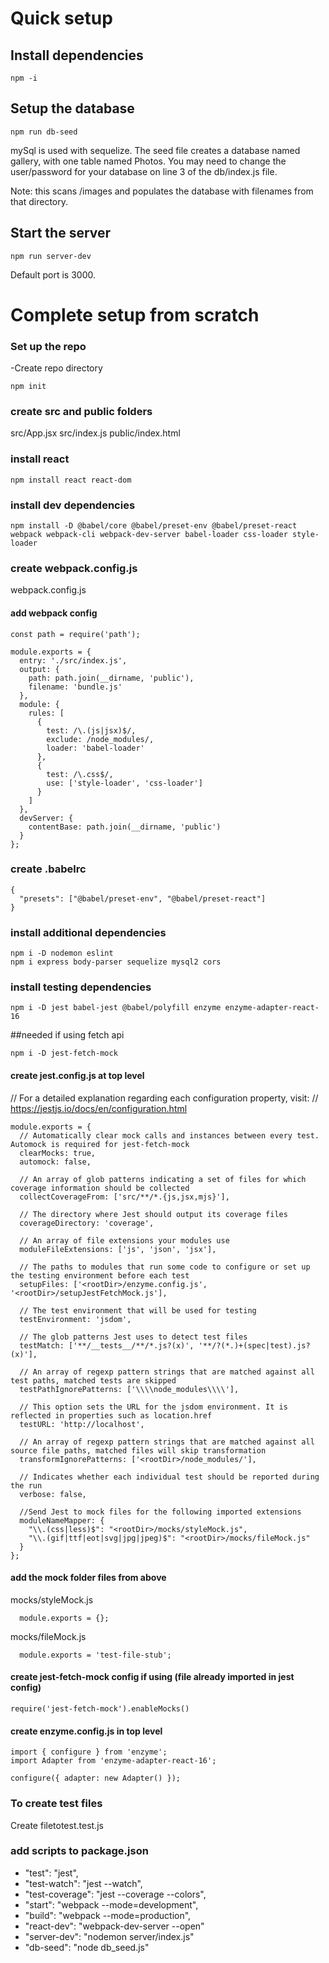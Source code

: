 # Quick setup
## Install dependencies
```
npm -i
```

## Setup the database
```
npm run db-seed
```

mySql is used with sequelize.
The seed file creates a database named gallery, with one table named Photos.
You may need to change the user/password for your database on line 3 of the db/index.js file.

Note: this scans /images and populates the database with filenames from that directory.

## Start the server
```
npm run server-dev
```

Default port is 3000.

# Complete setup from scratch
### Set up the repo
-Create repo directory
```
npm init
```

### create src and public folders
src/App.jsx
src/index.js
public/index.html

### install react
```
npm install react react-dom
```

### install dev dependencies
```
npm install -D @babel/core @babel/preset-env @babel/preset-react webpack webpack-cli webpack-dev-server babel-loader css-loader style-loader
```

### create webpack.config.js
webpack.config.js

#### add webpack config
```
const path = require('path');

module.exports = {
  entry: './src/index.js',
  output: {
    path: path.join(__dirname, 'public'),
    filename: 'bundle.js'
  },
  module: {
    rules: [
      {
        test: /\.(js|jsx)$/,
        exclude: /node_modules/,
        loader: 'babel-loader'
      },
      {
        test: /\.css$/,
        use: ['style-loader', 'css-loader']
      }
    ]
  },
  devServer: {
    contentBase: path.join(__dirname, 'public')
  }
};
```

### create .babelrc
```
{
  "presets": ["@babel/preset-env", "@babel/preset-react"]
}
```

### install additional dependencies
```
npm i -D nodemon eslint
npm i express body-parser sequelize mysql2 cors
```

### install testing dependencies
```
npm i -D jest babel-jest @babel/polyfill enzyme enzyme-adapter-react-16
```
  ##needed if using fetch api
```
npm i -D jest-fetch-mock
```

#### create jest.config.js at top level
// For a detailed explanation regarding each configuration property, visit:
// https://jestjs.io/docs/en/configuration.html
```
module.exports = {
  // Automatically clear mock calls and instances between every test. Automock is required for jest-fetch-mock
  clearMocks: true,
  automock: false,

  // An array of glob patterns indicating a set of files for which coverage information should be collected
  collectCoverageFrom: ['src/**/*.{js,jsx,mjs}'],

  // The directory where Jest should output its coverage files
  coverageDirectory: 'coverage',

  // An array of file extensions your modules use
  moduleFileExtensions: ['js', 'json', 'jsx'],

  // The paths to modules that run some code to configure or set up the testing environment before each test
  setupFiles: ['<rootDir>/enzyme.config.js', '<rootDir>/setupJestFetchMock.js'],

  // The test environment that will be used for testing
  testEnvironment: 'jsdom',

  // The glob patterns Jest uses to detect test files
  testMatch: ['**/__tests__/**/*.js?(x)', '**/?(*.)+(spec|test).js?(x)'],

  // An array of regexp pattern strings that are matched against all test paths, matched tests are skipped
  testPathIgnorePatterns: ['\\\\node_modules\\\\'],

  // This option sets the URL for the jsdom environment. It is reflected in properties such as location.href
  testURL: 'http://localhost',

  // An array of regexp pattern strings that are matched against all source file paths, matched files will skip transformation
  transformIgnorePatterns: ['<rootDir>/node_modules/'],

  // Indicates whether each individual test should be reported during the run
  verbose: false,

  //Send Jest to mock files for the following imported extensions
  moduleNameMapper: {
    "\\.(css|less)$": "<rootDir>/mocks/styleMock.js",
    "\\.(gif|ttf|eot|svg|jpg|jpeg)$": "<rootDir>/mocks/fileMock.js"
  }
};
```

#### add the mock folder files from above
mocks/styleMock.js
```
  module.exports = {};
```

mocks/fileMock.js
```
  module.exports = 'test-file-stub';
```

#### create jest-fetch-mock config if using (file already imported in jest config)
```
require('jest-fetch-mock').enableMocks()
```

#### create enzyme.config.js in top level
```
import { configure } from 'enzyme';
import Adapter from 'enzyme-adapter-react-16';

configure({ adapter: new Adapter() });
```

### To create test files
Create filetotest.test.js

### add scripts to package.json
- "test": "jest",
- "test-watch": "jest --watch",
- "test-coverage": "jest --coverage --colors",
- "start": "webpack --mode=development",
- "build": "webpack --mode=production",
- "react-dev": "webpack-dev-server --open"
- "server-dev": "nodemon server/index.js"
- "db-seed": "node db_seed.js"
